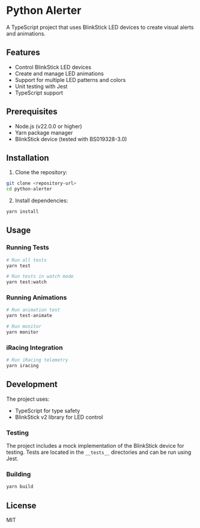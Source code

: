# Python Alerter

A TypeScript project that uses BlinkStick LED devices to create visual alerts and animations.

## Features

- Control BlinkStick LED devices
- Create and manage LED animations
- Support for multiple LED patterns and colors
- Unit testing with Jest
- TypeScript support

## Prerequisites

- Node.js (v22.0.0 or higher)
- Yarn package manager
- BlinkStick device (tested with BS019328-3.0)

## Installation

1. Clone the repository:
```bash
git clone <repository-url>
cd python-alerter
```

2. Install dependencies:
```bash
yarn install
```

## Usage

### Running Tests

```bash
# Run all tests
yarn test

# Run tests in watch mode
yarn test:watch
```

### Running Animations

```bash
# Run animation test
yarn test-animate

# Run monitor
yarn monitor
```

### iRacing Integration

```bash
# Run iRacing telemetry
yarn iracing
```


## Development

The project uses:
- TypeScript for type safety
- BlinkStick v2 library for LED control

### Testing

The project includes a mock implementation of the BlinkStick device for testing. Tests are located in the `__tests__` directories and can be run using Jest.

### Building

```bash
yarn build
```

## License

MIT
